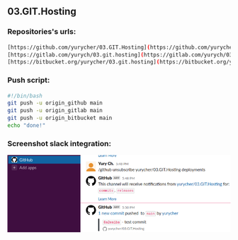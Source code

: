 ## 03.GIT.Hosting

### Repositories's urls:

```bash
[https://github.com/yurycher/03.GIT.Hosting](https://github.com/yurycher/03.GIT.Hosting)
[https://gitlab.com/yurych/03.git.hosting](https://gitlab.com/yurych/03.git.hosting)
[https://bitbucket.org/yurycher/03.git.hosting](https://bitbucket.org/yurycher/03.git.hosting)
```

### Push script:

```bash
#!/bin/bash
git push -u origin_github main
git push -u origin_gitlab main
git push -u origin_bitbucket main
echo "done!"
```

### Screenshot slack integration:

![Image](./slack.png)

